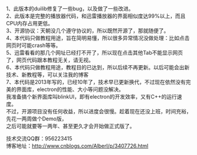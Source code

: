1、此版本的duilib修复了一些bug，以及做了一些改进。  
2、此版本是完整的播放器代码，和迅雷播放器的界面相似度达99%以上，而且CPU内存占用更低。  
3、开源协议：天朝没几个遵守协议的，所以既然开源了，那就随便了。  
4、本代码只做教程用途，旨在简明易懂，所以很多异常情况没做处理：比如点击网页时可能crash等等。  
5、迅雷看看的那几个网址已经打不开了，所以现在点击其他Tab不能显示网页了，网页代码跟本教程无关，请无视。  
6、本代码只做教程用途，教程目的已达到，所以后续不再更新。以后可能会出新技术、新教程等，可以关注我的博客  
7、本代码是2013年写的，已经10年了，技术早已更新换代，不过现在依然没有完美的界面库，electron的性能、大小等问题没解决。  
我准备搞个新界面库叫blinkUI，即有electron的开发效率，又有C++的运行速度。  
不过，开源项目没有任何收益，所以进度会很慢。趁着现在还没上班，时间充裕，先花一两周做个Demo版，  
之后可能就要等一两年、甚至更久才会开始做正式版了。  

技术交流QQ群：956223415  
博客地址：http://www.cnblogs.com/Alberl/p/3407726.html  
